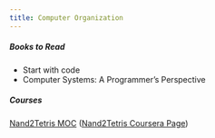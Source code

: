 ```yaml
---
title: Computer Organization
---
```

##### Books to Read
- Start with code
- Computer Systems: A Programmer’s Perspective
##### Courses
[Nand2Tetris MOC](out/nand2tetris-moc.md) ([Nand2Tetris Coursera Page](https://www.coursera.org/learn/build-a-computer))